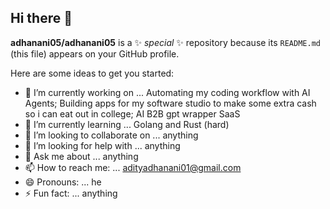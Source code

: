 ## Hi there 👋

**adhanani05/adhanani05** is a ✨ _special_ ✨ repository because its `README.md` (this file) appears on your GitHub profile.

Here are some ideas to get you started:

- 🔭 I’m currently working on ... Automating my coding workflow with AI Agents; Building apps for my software studio to make some extra cash so i can eat out in college; AI B2B gpt wrapper SaaS
- 🌱 I’m currently learning ... Golang and Rust (hard)
- 👯 I’m looking to collaborate on ... anything
- 🤔 I’m looking for help with ... anything
- 💬 Ask me about ... anything
- 📫 How to reach me: ... adityadhanani01@gmail.com
- 😄 Pronouns: ... he
- ⚡ Fun fact: ... anything
